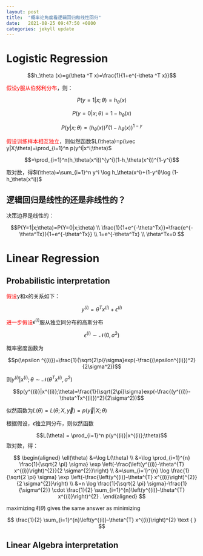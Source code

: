 ```yaml
---
layout: post
title:  "概率论角度看逻辑回归和线性回归"
date:   2021-08-25 09:47:50 +0800
categories: jekyll update
---
```


<script type="text/x-mathjax-config">
  MathJax.Hub.Config({
    extensions: ["tex2jax.js"],
    jax: ["input/TeX", "output/HTML-CSS"],
    tex2jax: {
      <!--$表示行内元素，$$表示块状元素 -->
      inlineMath: [ ['$','$'], ["\\(","\\)"] ],
      processEscapes: true
    },
    "HTML-CSS": { availableFonts: ["TeX"] }
  });
</script>
<!--加载MathJax的最新文件， async表示异步加载进来 -->
<script type="text/javascript" async src="https://cdn.mathjax.org/mathjax/latest/MathJax.js">
</script>

# Logistic Regression


$$h_\theta (x)=g(\theta ^T x)=\frac{1}{1+e^{-\theta ^T x}}$$


<font color = Red>假设y服从伯努利分布</font>，则：


$$P(y=1|x;\theta)=h_\theta(x)$$


$$P(y=0|x;\theta)=1-h_\theta(x)$$


$$P(y|x;\theta)=(h_\theta(x))^y(1-h_\theta(x))^{1-y}$$


<font color = Red>假设训练样本相互独立</font>，则似然函数$L(\theta)=p(\vec y|X;\theta)=\prod_{i=1}^n p(y^i|x^i;\theta)$


$$=\prod_{i=1}^n(h_\theta(x^i))^{y^i}(1-h_\theta(x^i))^{1-y^i}$$



取对数，得$l(\theta)=\sum_{i=1}^n y^i \log h_\theta(x^i)+(1-y^i)\log (1-h_\theta(x^i))$


 ## 逻辑回归是线性的还是非线性的？
决策边界是线性的：

 $$P(Y=1|x;\theta)=P(Y=0|x;\theta)
 \\
 \frac{1}{1+e^{-\theta^Tx}}=\frac{e^{-\theta^Tx}}{1+e^{-\theta^Tx}}
\\
1=e^{-\theta^Tx}
\\
\theta^Tx=0
 $$


# Linear Regression
## Probabilistic interpretation
<font color = Red>假设</font>y和x的关系如下：


$$y^{(i)}=\theta^Tx^{(i)}+\epsilon^{(i)}$$


<font color = Red>进一步假设</font>$\epsilon^{(i)}$服从独立同分布的高斯分布


$$\epsilon^{(i)}\sim \mathcal N(0,\sigma^2)$$


概率密度函数为


$$p(\epsilon ^{(i)})=\frac{1}{\sqrt{2\pi}\sigma}exp(-\frac{(\epsilon^{(i)})^2}{2\sigma^2})$$


则$y^{(i)}|x^{(i)};\theta \sim \mathcal N (\theta^Tx^{(i)},\sigma^2)$


$$p(y^{(i)}|x^{(i)};\theta)=\frac{1}{\sqrt{2\pi}\sigma}exp(-\frac{(y^{(i)}-\theta^Tx^{(i)})^2}{2\sigma^2})$$


似然函数为$L(\theta)=L(\theta;X,\vec y)=p(\vec y|X;\theta)$


根据假设，$\epsilon$独立同分布，则似然函数


$$L(\theta) = \prod_{i=1}^n p(y^{(i)}|x^{(i)};\theta)$$
取对数，得：


$$
\begin{aligned}
\ell(\theta) &=\log L(\theta) \\
&=\log \prod_{i=1}^{n} \frac{1}{\sqrt{2 \pi} \sigma} \exp \left(-\frac{\left(y^{(i)}-\theta^{T} x^{(i)}\right)^{2}}{2 \sigma^{2}}\right) \\
&=\sum_{i=1}^{n} \log \frac{1}{\sqrt{2 \pi} \sigma} \exp \left(-\frac{\left(y^{(i)}-\theta^{T} x^{(i)}\right)^{2}}{2 \sigma^{2}}\right) \\
&=n \log \frac{1}{\sqrt{2 \pi} \sigma}-\frac{1}{\sigma^{2}} \cdot \frac{1}{2} \sum_{i=1}^{n}\left(y^{(i)}-\theta^{T} x^{(i)}\right)^{2} .
\end{aligned}
$$


maximizing $\ell(\theta)$ gives the same answer as minimizing


$$
\frac{1}{2} \sum_{i=1}^{n}\left(y^{(i)}-\theta^{T} x^{(i)}\right)^{2} \text { }
$$



## Linear Algebra interpretation

